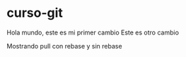 # curso-git
Hola mundo, este es mi primer cambio
Este es otro cambio

Mostrando pull con rebase y sin rebase
